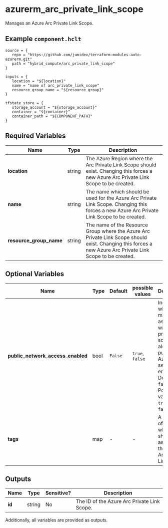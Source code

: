 # azurerm_arc_private_link_scope

Manages an Azure Arc Private Link Scope.

## Example `component.hclt`

```hcl
source = {
   repo = "https://github.com/jumidev/terraform-modules-auto-azurerm.git" 
   path = "hybrid_compute/arc_private_link_scope" 
}

inputs = {
   location = "${location}" 
   name = "name of arc_private_link_scope" 
   resource_group_name = "${resource_group}" 
}

tfstate_store = {
   storage_account = "${storage_account}" 
   container = "${container}" 
   container_path = "${COMPONENT_PATH}" 
}

```

## Required Variables

| Name | Type |  Description |
| ---- | --------- |  ----------- |
| **location** | string |  The Azure Region where the Arc Private Link Scope should exist. Changing this forces a new Azure Arc Private Link Scope to be created. | 
| **name** | string |  The name which should be used for the Azure Arc Private Link Scope. Changing this forces a new Azure Arc Private Link Scope to be created. | 
| **resource_group_name** | string |  The name of the Resource Group where the Azure Arc Private Link Scope should exist. Changing this forces a new Azure Arc Private Link Scope to be created. | 

## Optional Variables

| Name | Type |  Default  |  possible values |  Description |
| ---- | --------- |  ----------- | ----------- | ----------- |
| **public_network_access_enabled** | bool |  `False`  |  `true`, `false`  |  Indicates whether machines associated with the private link scope can also use public Azure Arc service endpoints. Defaults to `false`. Possible values are `true` and `false`. | 
| **tags** | map |  -  |  -  |  A mapping of tags which should be assigned to the Azure Arc Private Link Scope. | 



## Outputs

| Name | Type | Sensitive? | Description |
| ---- | ---- | --------- | --------- |
| **id** | string | No  | The ID of the Azure Arc Private Link Scope. | 

Additionally, all variables are provided as outputs.
